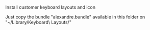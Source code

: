 
Install customer keyboard layouts and icon

Just copy the bundle "alexandre.bundle" available in this folder on "~/Library/Keyboard\ Layouts/"

